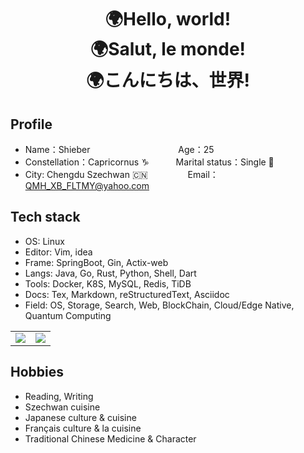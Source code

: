 <!--
**QMHTMY/QMHTMY** is a ✨ _special_ ✨ repository because its `README.md` (this file) appears on your GitHub profile.

Here are some ideas to get you started:

-  I’m currently working on ...
- 🌱 I’m currently learning ...
-  I’m looking to collaborate on ...
- 🤔 I’m looking for help with ...
-  Ask me about ...
- 📫 How to reach me: ...
- 😄 Pronouns: ...
- ⚡ Fun fact: ...
-->

<center>
    <h1>🌍Hello, world! <br> 
        🌍Salut, le monde! <br> 
        🌍こんにちは、世界!
    </h1>
</center>

## Profile 

* Name：Shieber  &ensp;&ensp;&ensp;&emsp;&emsp;&emsp;&emsp;&emsp;&emsp;&emsp;&emsp; Age：25
* Constellation：Capricornus ♑ &ensp;&emsp;&ensp;&ensp; Marital status：Single 🐶
* City: Chengdu Szechwan 🇨🇳  &emsp;&emsp;&emsp;&ensp;&ensp; Email：QMH_XB_FLTMY@yahoo.com

## Tech stack

* OS: Linux
* Editor: Vim, idea
* Frame: SpringBoot, Gin, Actix-web
* Langs: Java, Go, Rust, Python, Shell, Dart
* Tools: Docker, K8S, MySQL, Redis, TiDB
* Docs: Tex, Markdown, reStructuredText, Asciidoc
* Field: OS, Storage, Search, Web, BlockChain, Cloud/Edge Native, Quantum Computing

<table width="100%">
    <tr>
        <td><img src="https://github-readme-stats.vercel.app/api?username=QMHTMY&show_icons=true&hide_border=true" /></td>
        <td><img src="https://github-readme-stats.vercel.app/api/top-langs/?username=QMHTMY&layout=compact&text_color=daf7dc&bg_color=151515" /></td>
    </tr>
</table>


## Hobbies 

* Reading, Writing
* Szechwan cuisine
* Japanese culture & cuisine
* Français culture & la cuisine
* Traditional Chinese Medicine & Character
